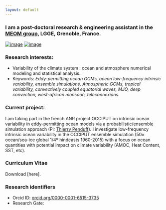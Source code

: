 ```yaml
---
layout: default
---
```



### I am a post-doctoral research & engineering assistant in the [MEOM group](http://lgge.osug.fr/meom/), LGGE, Grenoble, France. 

[![image]({{site.baseurl}}/img/SL_2.png)](https://stephanieleroux.github.io) [![image]({{site.baseurl}}/img/ensemble.png)](https://stephanieleroux.github.io)


 

### Research interests:
  - Variability of the climate system : ocean and atmosphere numerical modeling and statistical analysis. 
  - Keywords: *Eddy-permitting ocean GCMs, ocean low-frequency intrinsic variability, ensemble simulations, Atmospheric GCMs, tropical variability, convectively coupled equatorial waves, MJO, deep convection, west-african monsoon, teleconnexions.*

### Current project:
 I am  taking part in the french ANR project OCCIPUT on intrinsic ocean variability in eddy-permitting ocean models via a probabilistic/ensemble simulation
approach (PI: [Thierry Penduff](http://lgge.osug.fr/personnels/Penduff_Thierry)). I investigate low-frequency intrinsic ocean variability in the OCCIPUT ensemble simulation (50× ocean/sea-ice global 1/4º hindcasts 1960-2015) with a focus on ocean quantities with potential impact on climate variability 
 (AMOC, Heat Content, SST, etc).

### Curriculum Vitae
Download [here].

### Research identifiers
 - Orcid ID: [orcid.org/0000-0001-6515-3735](http://orcid.org/orcid.org/0000-0001-6515-3735)
 - Research Gate:




